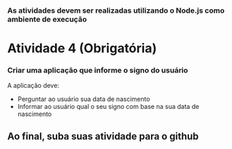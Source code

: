 ### As atividades devem ser realizadas utilizando o Node.js como ambiente de execução

# Atividade 4 (Obrigatória)

### Criar uma aplicação que informe o signo do usuário

A aplicação deve:  
- Perguntar ao usuário sua data de nascimento  
- Informar ao usuário qual o seu signo com base na sua data de nascimento  

## Ao final, suba suas atividade para o github